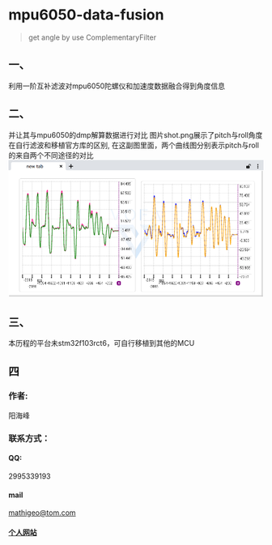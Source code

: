 # mpu6050-data-fusion
> get angle by use ComplementaryFilter
## 一、
利用一阶互补滤波对mpu6050陀螺仪和加速度数据融合得到角度信息
## 二、
并让其与mpu6050的dmp解算数据进行对比
图片shot.png展示了pitch与roll角度在自行滤波和移植官方库的区别,
在这副图里面，两个曲线图分别表示pitch与roll的来自两个不同途径的对比
![p1](shot.png)
## 三、
本历程的平台未stm32f103rct6，可自行移植到其他的MCU
## 四
### 作者:
阳海峰
### 联系方式：
  #### QQ:
2995339193
  #### mail
mathigeo@tom.com  
  #### [个人网站](mathigeo.github.io)

